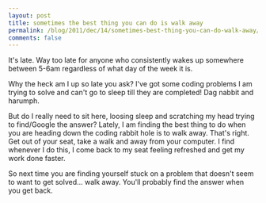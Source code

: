 ```yaml
---
layout: post
title: sometimes the best thing you can do is walk away
permalink: /blog/2011/dec/14/sometimes-best-thing-you-can-do-walk-away/
comments: false
---
```


It's late. Way too late for anyone who consistently wakes up somewhere between 5-6am regardless of what day of the week it is.

Why the heck am I up so late you ask? I've got some coding problems I am trying to solve and can't go to sleep till they are completed! Dag nabbit and harumph.

But do I really need to sit here, loosing sleep and scratching my head trying to find/Google the answer? Lately, I am finding the best thing to do when you are heading down the coding rabbit hole is to walk away. That's right. Get out of your seat, take a walk and away from your computer. I find whenever I do this, I come back to my seat feeling refreshed and get my work done faster.

So next time you are finding yourself stuck on a problem that doesn't seem to want to get solved... walk away. You'll probably find the answer when you get back.